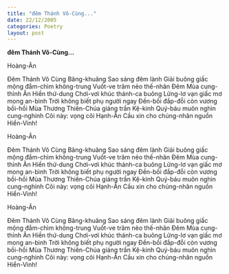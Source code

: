 ```yaml
---
title: "đêm Thánh Vô-Cùng..."
date: 22/12/2005
categories: Poetry
layout: post
---
```


**đêm Thánh Vô-Cùng...**

Hoàng-Ân

Đêm Thánh Vô Cùng
Bâng-khuâng Sao sáng đêm lành
Giải buông giấc mộng đắm-chìm không-trung
Vuốt-ve trăm nẻo thế-nhân
Đêm Mùa cung-thỉnh Ân Hiền thứ-dung
Chơi-vơi khúc thánh-ca buông
Lửng-lơ vạn giấc mơ mong an-bình
Trời không biết phụ người ngay
Đền-bồi đắp-đỗi còn vương bồi-hồi
Mùa Thương Thiên-Chúa giáng trần
Kệ-kinh Quý-báu muôn nghìn cung-nghinh
Cõi này: vọng cõi Hạnh-Ân
Cầu xin cho chúng-nhân nguồn Hiển-Vinh!

Hoàng-Ân

Đêm Thánh Vô Cùng
Bâng-khuâng Sao sáng đêm lành
Giải buông giấc mộng đắm-chìm không-trung
Vuốt-ve trăm nẻo thế-nhân
Đêm Mùa cung-thỉnh Ân Hiền thứ-dung
Chơi-vơi khúc thánh-ca buông
Lửng-lơ vạn giấc mơ mong an-bình
Trời không biết phụ người ngay
Đền-bồi đắp-đỗi còn vương bồi-hồi
Mùa Thương Thiên-Chúa giáng trần
Kệ-kinh Quý-báu muôn nghìn cung-nghinh
Cõi này: vọng cõi Hạnh-Ân
Cầu xin cho chúng-nhân nguồn Hiển-Vinh!

Hoàng-Ân

Đêm Thánh Vô Cùng
Bâng-khuâng Sao sáng đêm lành
Giải buông giấc mộng đắm-chìm không-trung
Vuốt-ve trăm nẻo thế-nhân
Đêm Mùa cung-thỉnh Ân Hiền thứ-dung
Chơi-vơi khúc thánh-ca buông
Lửng-lơ vạn giấc mơ mong an-bình
Trời không biết phụ người ngay
Đền-bồi đắp-đỗi còn vương bồi-hồi
Mùa Thương Thiên-Chúa giáng trần
Kệ-kinh Quý-báu muôn nghìn cung-nghinh
Cõi này: vọng cõi Hạnh-Ân
Cầu xin cho chúng-nhân nguồn Hiển-Vinh!

